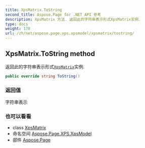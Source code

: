 ```yaml
---
title: XpsMatrix.ToString
second_title: Aspose.Page for .NET API 参考
description: XpsMatrix 方法. 返回此的字符串表示形式XpsMatrix实例.
type: docs
weight: 170
url: /zh/net/aspose.page.xps.xpsmodel/xpsmatrix/tostring/
---
```

## XpsMatrix.ToString method

返回此的字符串表示形式[`XpsMatrix`](../)实例.

```csharp
public override string ToString()
```

### 返回值

字符串表示

### 也可以看看

* class [XpsMatrix](../)
* 命名空间 [Aspose.Page.XPS.XpsModel](../../xpsmatrix/)
* 部件 [Aspose.Page](../../../)



